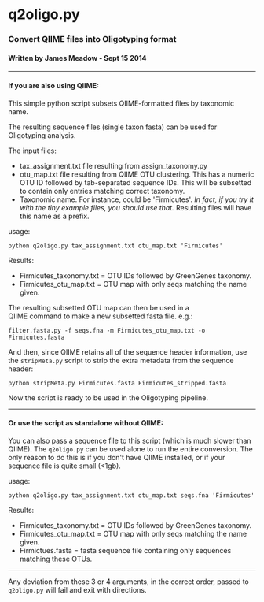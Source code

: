 # q2oligo.py 

### Convert QIIME files into Oligotyping format

#### Written by James Meadow - Sept 15 2014

----------

#### If you are also using QIIME: 


This simple python script subsets QIIME-formatted files by taxonomic name. 

The resulting sequence files (single taxon fasta) can be used for Oligotyping analysis.   

The input files: 
    
* tax_assignment.txt file resulting from assign_taxonomy.py 
* otu_map.txt  file resulting from QIIME OTU clustering. 
    This has a numeric OTU ID followed by tab-separated
    sequence IDs. This will be subsetted to contain only 
    entries matching correct taxonomy. 
* Taxonomic name. For instance, could be 'Firmicutes'.
*In fact, if you try it with the tiny example files, you should use that.*
Resulting files will have this name as a prefix. 

usage: 

```
python q2oligo.py tax_assignment.txt otu_map.txt 'Firmicutes'
```


Results: 
  
* Firmicutes_taxonomy.txt = OTU IDs followed by GreenGenes taxonomy. 
* Firmicutes_otu_map.txt = OTU map with only seqs matching the name given. 

The resulting subsetted OTU map can then be used in a  
  QIIME command to make a new subsetted fasta file. 
  e.g.: 
  
```
filter.fasta.py -f seqs.fna -m Firmicutes_otu_map.txt -o Firmicutes.fasta
```
And then, since QIIME retains all of the sequence header information, use the `stripMeta.py` script to strip the extra metadata from the sequence header:

``` 
python stripMeta.py Firmicutes.fasta Firmicutes_stripped.fasta
```

Now the script is ready to be used in the Oligotyping pipeline. 

------

#### Or use the script as standalone without QIIME: 


You can also pass a sequence file to this script (which is much slower than QIIME). 
The `q2oligo.py` can be used alone to run the entire conversion. 
The only reason to do this is if you don't have QIIME installed, or if your sequence file
is quite small (<1gb). 


usage: 

```
python q2oligo.py tax_assignment.txt otu_map.txt seqs.fna 'Firmicutes'
```


Results:

* Firmicutes_taxonomy.txt = OTU IDs followed by GreenGenes taxonomy.
* Firmicutes_otu_map.txt = OTU map with only seqs matching the name given.
* Firmictues.fasta = fasta sequence file containing only sequences matching these OTUs. 


-------

Any deviation from these 3 or 4 arguments, in the correct order, passed to 
`q2oligo.py` will fail and exit with directions. 
